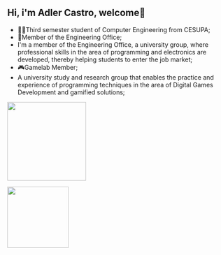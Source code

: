 ## Hi, i'm Adler Castro, welcome👋

- 👨‍🎓Third semester student of Computer Engineering from CESUPA;
- 👾Member of the Engineering Office;
- I'm a member of the Engineering Office, a university group, where professional skills in the area of ​​programming and electronics are developed, thereby      helping students to enter the job market;
- 🎮Gamelab Member;
- A university study and research group that enables the practice and experience of programming techniques in the area of ​​Digital Games Development and gamified     solutions;

<div>
  <a href="https://beacons.ai/AdlerCastro"><img height= "180em" align="center" src="https://github-readme-stats.vercel.app/api?username=AdlerCastro&show_icons=true&theme=tokyonight&include_all_commits=true&count_private=true"/></a>
  
  <a href="https://beacons.ai/AdlerCastro"><img height= "140em" align ="center" src="https://github-readme-stats.vercel.app/api/top-langs/?username=AdlerCastro&layout=compact&langs_count=16&theme=tokyonight"/></a>
</div>
